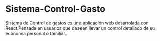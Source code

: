 # Sistema-Control-Gasto
Sistema de Control de gastos es una aplicación web desarrolada con React.Pensada en usuarios que deseen llevar un control detallado de su economía personal o familiar...

